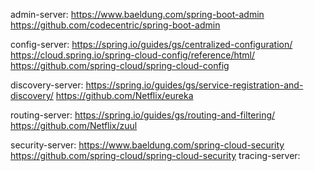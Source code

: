 admin-server: 
    https://www.baeldung.com/spring-boot-admin
    https://github.com/codecentric/spring-boot-admin

config-server:
    https://spring.io/guides/gs/centralized-configuration/
    https://cloud.spring.io/spring-cloud-config/reference/html/
    https://github.com/spring-cloud/spring-cloud-config

discovery-server:
    https://spring.io/guides/gs/service-registration-and-discovery/
    https://github.com/Netflix/eureka

routing-server:
    https://spring.io/guides/gs/routing-and-filtering/
    https://github.com/Netflix/zuul

security-server:
    https://www.baeldung.com/spring-cloud-security
    https://github.com/spring-cloud/spring-cloud-security
tracing-server: